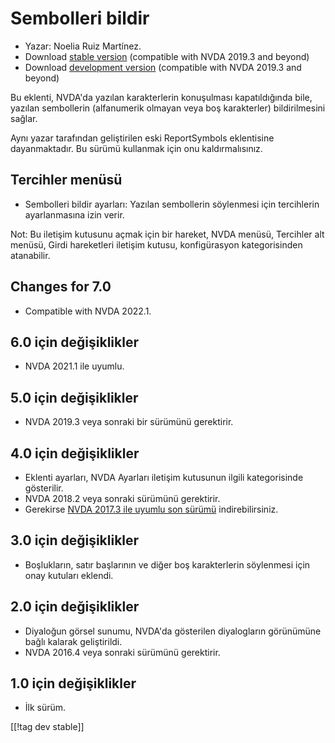 # Sembolleri bildir #

*	Yazar: Noelia Ruiz Martínez.
*	Download [stable version][1] (compatible with NVDA 2019.3 and beyond)
*	Download [development version][2] (compatible with NVDA 2019.3 and beyond)

Bu eklenti, NVDA'da yazılan karakterlerin konuşulması kapatıldığında bile,
yazılan sembollerin (alfanumerik olmayan veya boş karakterler)
bildirilmesini sağlar.

Aynı yazar tarafından geliştirilen eski ReportSymbols eklentisine
dayanmaktadır. Bu sürümü kullanmak için onu kaldırmalısınız.

## Tercihler menüsü ##
*	Sembolleri bildir ayarları: Yazılan sembollerin söylenmesi için
  tercihlerin ayarlanmasına izin verir.

Not: Bu iletişim kutusunu açmak için bir hareket, NVDA menüsü, Tercihler alt
menüsü, Girdi hareketleri iletişim kutusu, konfigürasyon kategorisinden
atanabilir.

## Changes for 7.0
* Compatible with NVDA 2022.1.

## 6.0 için değişiklikler
* NVDA 2021.1 ile uyumlu.

## 5.0 için değişiklikler ##
*	NVDA 2019.3 veya sonraki bir sürümünü gerektirir.

## 4.0 için değişiklikler ##
* Eklenti ayarları, NVDA Ayarları iletişim kutusunun ilgili kategorisinde
  gösterilir.
* NVDA 2018.2 veya sonraki sürümünü gerektirir.
* Gerekirse [NVDA 2017.3 ile uyumlu son sürümü][3] indirebilirsiniz.

## 3.0 için değişiklikler ##
* Boşlukların, satır başlarının ve diğer boş karakterlerin söylenmesi için
  onay kutuları eklendi.

## 2.0 için değişiklikler ##
*	Diyaloğun görsel sunumu, NVDA'da gösterilen diyalogların görünümüne bağlı
  kalarak geliştirildi.
*	NVDA 2016.4 veya sonraki sürümünü gerektirir.

## 1.0 için değişiklikler ##
*	İlk sürüm.

[[!tag dev stable]]

[1]: https://addons.nvda-project.org/files/get.php?file=rsy

[2]: https://addons.nvda-project.org/files/get.php?file=rsy-dev

[3]: https://addons.nvda-project.org/files/get.php?file=rsy-o
